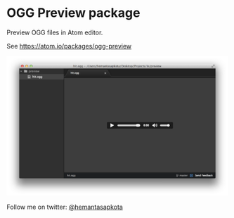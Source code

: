 # OGG Preview package

Preview OGG files in Atom editor.

See <https://atom.io/packages/ogg-preview>

![](https://raw.githubusercontent.com/hemantasapkota/ogg-preview/master/ogg-preview-atom.png)

Follow me on twitter: [@hemantasapkota](https://twitter.com/laex_pearl)
